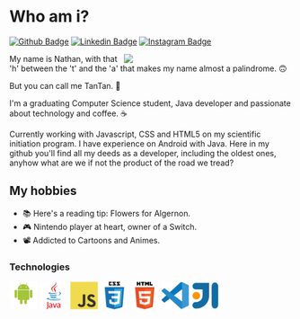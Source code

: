 # Who am i?
[![Github Badge](https://img.shields.io/badge/-Github-000?style=flat-square&logo=Github&logoColor=white&link=https://github.com/natescom)](https://github.com/natescom) [![Linkedin Badge](https://img.shields.io/badge/-LinkedIn-blue?style=flat-square&logo=Linkedin&logoColor=white&link=https://www.linkedin.com/in/nathan-ferraz-6850311a1/)](https://www.linkedin.com/in/nathan-ferraz-6850311a1/) [![Instagram Badge](https://img.shields.io/badge/-Instagram-C6396E?style=flat-square&labelColor=C6396E&logo=instagram&logoColor=white&link=https://www.instagram.com/tantan.mkv/)](https://www.instagram.com/tantan.mkv/)

<img align="right" src="https://external-content.duckduckgo.com/iu/?u=http%3A%2F%2F25.media.tumblr.com%2Ftumblr_lxwjgpyIL41qftw0ho1_500.gif&f=1&nofb=1" width=300/>My name is Nathan, with that 'h' between the 't' and the 'a' that makes my name almost a palindrome. 🙃 

But you can call me TanTan. 🍉 

I'm a graduating Computer Science student, Java developer and passionate about technology and coffee. ☕

Currently working with Javascript, CSS and HTML5 on my scientific initiation program. I have experience on Android with Java. 
Here in my github you'll find all my deeds as a developer, including the oldest ones, anyhow what are we if not the product of the road we tread?

## My hobbies

- 📚 Here's a reading tip: Flowers for Algernon.
- 🎮 Nintendo player at heart, owner of a Switch.
- 📽 Addicted to Cartoons and Animes.


### Technologies

<p align="left">
    	<img src="https://raw.githubusercontent.com/devicons/devicon/master/icons/android/android-original-wordmark.svg" alt="Android" width="50" height="50" />     
	<img src="https://raw.githubusercontent.com/devicons/devicon/master/icons/java/java-original-wordmark.svg" alt="Java" width="50" height="50" />
	<img src="https://raw.githubusercontent.com/devicons/devicon/master/icons/javascript/javascript-original.svg" alt="JavaScript" width="50" height="50" /> 
	<img src="https://raw.githubusercontent.com/devicons/devicon/master/icons/css3/css3-original-wordmark.svg" alt="CSS" width="50" height="50" /> 
    	<img src="https://raw.githubusercontent.com/devicons/devicon/master/icons/html5/html5-original-wordmark.svg" alt="HTML5" width="50" height="50" /> 
    	<img src="https://raw.githubusercontent.com/devicons/devicon/master/icons/vscode/vscode-original.svg" alt="VsCode" width="50" height="50" />    
	<img src="https://raw.githubusercontent.com/devicons/devicon/master/icons/intellij/intellij-original.svg" alt="VsCode" width="50" height="50" />     
</p>
